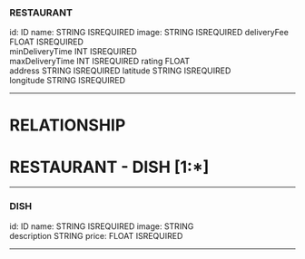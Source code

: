 ### RESTAURANT
id:                 ID
name:               STRING          ISREQUIRED
image:              STRING          ISREQUIRED
deliveryFee         FLOAT           ISREQUIRED          
minDeliveryTime     INT             ISREQUIRED      
maxDeliveryTime     INT             ISREQUIRED 
rating              FLOAT       
address             STRING          ISREQUIRED
latitude            STRING          ISREQUIRED     
longitude           STRING          ISREQUIRED 

----------------------------------------------
# RELATIONSHIP 
# RESTAURANT - DISH [1:*]
----------------------------------------------

### DISH
id:                 ID
name:               STRING          ISREQUIRED
image:              STRING          
description         STRING
price:              FLOAT           ISREQUIRED

----------------------------------------------

